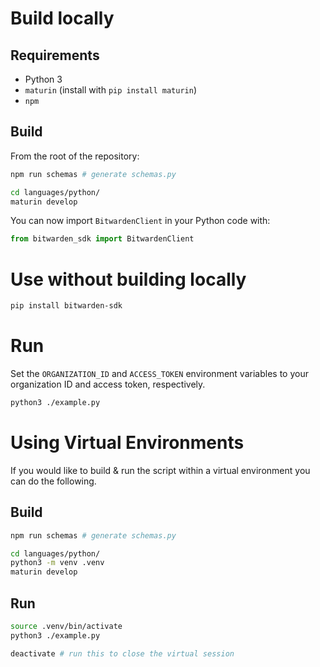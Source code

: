# Build locally
## Requirements

- Python 3
- `maturin` (install with `pip install maturin`)
- `npm`

## Build

From the root of the repository:
```bash
npm run schemas # generate schemas.py

cd languages/python/
maturin develop
```

You can now import `BitwardenClient` in your Python code with:
```python
from bitwarden_sdk import BitwardenClient
```

# Use without building locally

```bash
pip install bitwarden-sdk
```

# Run

Set the `ORGANIZATION_ID` and `ACCESS_TOKEN` environment variables to your organization ID and access token, respectively.

```bash
python3 ./example.py
```

# Using Virtual Environments

If you would like to build & run the script within a virtual environment you can do the following.

## Build

```bash
npm run schemas # generate schemas.py

cd languages/python/
python3 -m venv .venv
maturin develop
```

## Run

```bash
source .venv/bin/activate
python3 ./example.py

deactivate # run this to close the virtual session
```

